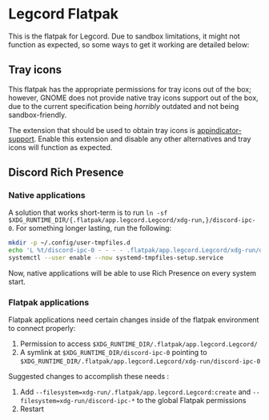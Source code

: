 # Legcord Flatpak

This is the flatpak for Legcord. Due to sandbox limitations, it might not function as expected, so some ways to get it working are detailed below:

## Tray icons

This flatpak has the appropriate permissions for tray icons out of the box; however, GNOME does not provide native tray icons support out of the box, due to the current specification being *horribly* outdated and not being sandbox-friendly.

The extension that should be used to obtain tray icons is [appindicator-support](https://extensions.gnome.org/extension/615/appindicator-support/). Enable this extension and disable any other alternatives and tray icons will function as expected.

## Discord Rich Presence
### Native applications
A solution that works short-term is to run `ln -sf $XDG_RUNTIME_DIR/{.flatpak/app.legcord.Legcord/xdg-run,}/discord-ipc-0`. 
For something longer lasting, run the following:

```sh
mkdir -p ~/.config/user-tmpfiles.d
echo 'L %t/discord-ipc-0 - - - - .flatpak/app.legcord.Legcord/xdg-run/discord-ipc-0' > ~/.config/user-tmpfiles.d/discord-rpc.conf
systemctl --user enable --now systemd-tmpfiles-setup.service
```
Now, native applications will be able to use Rich Presence on every system start.

### Flatpak applications
<!-- TAKEN FROM https://github.com/flathub/com.discordapp.Discord/wiki/Rich-Precense-(discord-rpc) -->

Flatpak applications need certain changes inside of the flatpak environment to connect properly:

1. Permission to access `$XDG_RUNTIME_DIR/.flatpak/app.legcord.Legcord/`
2. A symlink at `$XDG_RUNTIME_DIR/discord-ipc-0` pointing to `$XDG_RUNTIME_DIR/.flatpak/app.legcord.Legcord/xdg-run/discord-ipc-0`

Suggested changes to accomplish these needs :

1. Add `--filesystem=xdg-run/.flatpak/app.legcord.Legcord:create` and `--filesystem=xdg-run/discord-ipc-*` to the global Flatpak permissions
2. Restart
